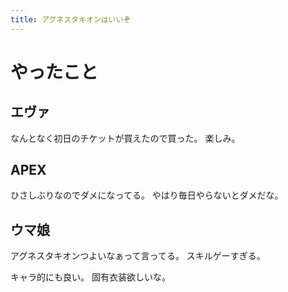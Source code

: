 ```yaml
---
title: アグネスタキオンはいいぞ
---
```


# やったこと

## エヴァ

なんとなく初日のチケットが買えたので買った。
楽しみ。

## APEX

ひさしぶりなのでダメになってる。
やはり毎日やらないとダメだな。

## ウマ娘

アグネスタキオンつよいなぁって言ってる。
スキルゲーすぎる。

キャラ的にも良い。
固有衣装欲しいな。
